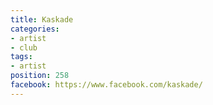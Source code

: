 ```yaml
---
title: Kaskade
categories:
- artist
- club
tags:
- artist
position: 258
facebook: https://www.facebook.com/kaskade/
---
```


